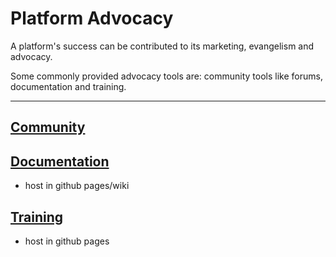 Platform Advocacy
===============

A platform's success can be contributed to its marketing, evangelism and advocacy.

Some commonly provided advocacy tools are: community tools like forums, documentation and training.

---

## [Community](Community/Readme.md)

## [Documentation](Documentation/Readme.md)

* host in github pages/wiki

## [Training](Training/Readme.md)

* host in github pages

